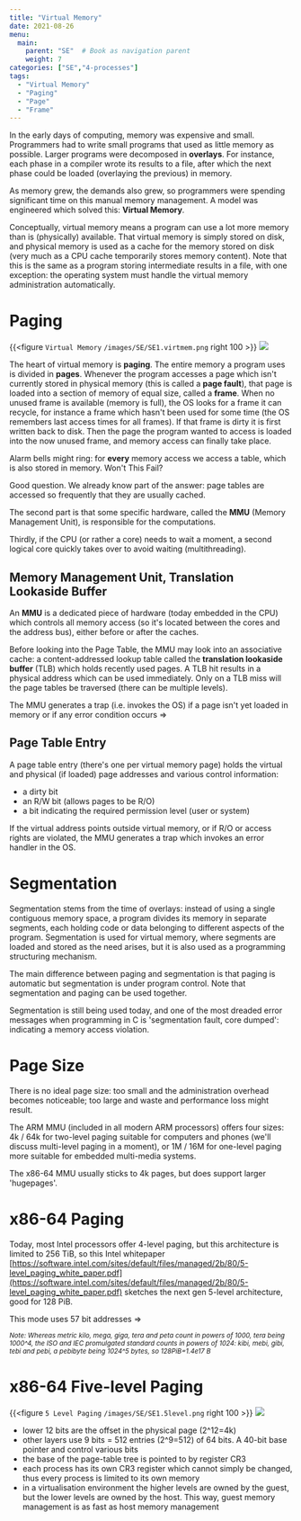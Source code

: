```yaml
---
title: "Virtual Memory"
date: 2021-08-26
menu:
  main:
    parent: "SE"  # Book as navigation parent
    weight: 7
categories: ["SE","4-processes"]
tags:
  - "Virtual Memory"
  - "Paging"
  - "Page"
  - "Frame"
---
```

In the early days of computing, memory was expensive and small. Programmers had to write small programs that used as little memory as possible. Larger programs were decomposed in **overlays**. For instance, each phase in a compiler wrote its results to a file, after which the next phase could be loaded (overlaying the previous) in memory.

As memory grew, the demands also grew, so programmers were spending significant time on this manual memory management. A model was engineered which solved this: **Virtual Memory**.

Conceptually, virtual memory means a program can use a lot more memory than is (physically) available. That virtual memory is simply stored on disk, and physical memory is used as a cache for the memory stored on disk (very much as a CPU cache temporarily stores memory content). Note that this is the same as a program storing intermediate results in a file, with one exception: the operating system must handle the virtual memory administration automatically.

# Paging

{{<figure `Virtual Memory` `/images/SE/SE1.virtmem.png` right 100 >}}
![](SE1.virtmem.png)

The heart of virtual memory is **paging**. The entire memory a program uses is divided in **pages**. Whenever the program accesses a page which isn't currently stored in physical memory (this is called a **page fault**), that page is loaded into a section of memory of equal size, called a **frame**. When no unused frame is available (memory is full), the OS looks for a frame it can recycle, for instance a frame which hasn't been used for some time (the OS remembers last access times for all frames). If that frame is dirty it is first written back to disk. Then the page the program wanted to access is loaded into the now unused frame, and memory access can finally take place. 

Alarm bells might ring: for **every** memory access we access a table, which is also stored in memory. Won't This Fail?

Good question. We already know part of the answer: page tables are accessed so frequently that they are usually cached.

The second part is that some specific hardware, called the **MMU** (Memory Management Unit), is responsible for the computations.

Thirdly, if the CPU (or rather a core) needs to wait a moment, a second logical core quickly takes over to avoid waiting (multithreading).

## Memory Management Unit, Translation Lookaside Buffer

An **MMU** is a dedicated piece of hardware (today embedded in the CPU) which controls all memory access (so it's located between the cores and the address bus), either before or after the caches.

Before looking into the Page Table, the MMU may look into an associative cache: a content-addressed lookup table called the **translation lookaside buffer** (TLB) which holds recently used pages. A TLB hit results in a physical address which can be used immediately. Only on a TLB miss will the page tables be traversed (there can be multiple levels).

The MMU generates a trap (i.e. invokes the OS) if a page isn't yet loaded in memory or if any error condition occurs =>

## Page Table Entry

A page table entry (there's one per virtual memory page) holds the virtual and physical (if loaded) page addresses and various control information:

* a dirty bit
* an R/W bit (allows pages to be R/O)
* a bit indicating the required permission level (user or system)


If the virtual address points outside virtual memory, or if R/O or access rights are violated, the MMU generates a trap which invokes an error handler in the OS.

# Segmentation

Segmentation stems from the time of overlays: instead of using a single contiguous memory space, a program divides its memory in separate segments, each holding code or data belonging to different aspects of the program. Segmentation is used for virtual memory, where segments are loaded and stored as the need arises, but it is also used as a programming structuring mechanism. 

The main difference between paging and segmentation is that paging is automatic but segmentation is under program control. Note that segmentation and paging can be used together.

Segmentation is still being used today, and one of the most dreaded error messages when programming in C is 'segmentation fault, core dumped': indicating a memory access violation.

# Page Size

There is no ideal page size: too small and the administration overhead becomes noticeable; too large and waste and performance loss might result.

The ARM MMU (included in all modern ARM processors) offers four sizes: 4k / 64k for two-level paging suitable for computers and phones (we'll discuss multi-level paging in a moment), or 1M / 16M for one-level paging more suitable for embedded multi-media systems.

The x86-64 MMU usually sticks to 4k pages, but does support larger 'hugepages'.

# x86-64 Paging

Today, most Intel processors offer 4-level paging, but this architecture is limited to 256 TiB, so this Intel whitepaper [https://software.intel.com/sites/default/files/managed/2b/80/5-level_paging_white_paper.pdf](https://software.intel.com/sites/default/files/managed/2b/80/5-level_paging_white_paper.pdf) sketches the next gen 5-level architecture, good for 128 PiB.

This mode uses 57 bit addresses =>

<small>*Note: Whereas metric kilo, mega, giga, tera and peta count in powers of 1000, tera being 1000^4, the ISO and IEC promulgated standard counts in powers of 1024: kibi, mebi, gibi, tebi and pebi, a pebibyte being 1024^5 bytes, so 128PiB=1.4e17 B*</small>

# x86-64 Five-level Paging
{{<figure `5 Level Paging` `/images/SE/SE1.5level.png` right 100 >}}
![](SE1.5level.png)

* lower 12 bits are the offset in the physical page (2^12=4k)
* other layers use 9 bits = 512 entries (2^9=512) of 64 bits. A 40-bit base pointer and control various bits
* the base of the page-table tree is pointed to by register CR3
* each process has its own CR3 register which cannot simply be changed, thus every process is limited to its own memory
* in a virtualisation environment the higher levels are owned by the guest, but the lower levels are owned by the host. This way, guest memory management is as fast as host memory management 



